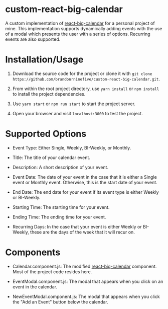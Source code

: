 custom-react-big-calendar
===

A custom implementation of [react-big-calendar](https://github.com/intljusticemission/react-big-calendar) for a personal project of mine. This implementation supports dynamically adding events with the use of a modal which presents the user with a series of options. Recurring events are also supported.

Installation/Usage
==

1. Download the source code for the project or clone it with `git clone https://github.com/brandonrninefive/custom-react-big-calendar.git`.

2. From within the root project directory, use `yarn install` or `npm install` to install the project dependencies.

3. Use `yarn start` or `npm run start` to start the project server.

4. Open your browser and visit `localhost:3000` to test the project.

Supported Options
==

- Event Type: Either Single, Weekly, BI-Weekly, or Monthly.

- Title: The title of your calendar event.

- Description: A short description of your event.

- Event Date: The date of your event in the case that it is either a Single event or Monthly event. Otherwise, this is the start date of your event.

- End Date: The end date for your event if its event type is either Weekly or BI-Weekly.

- Starting Time: The starting time for your event.

- Ending Time: The ending time for your event.

- Recurring Days: In the case that your event is either Weekly or BI-Weekly, these are the days of the week that it will recur on.

Components
==

- Calendar.component.js: The modified [react-big-calendar](https://github.com/intljusticemission/react-big-calendar) component. Most of the project code resides here.

- EventModal.component.js: The modal that appears when you click on an event in the calendar.

- NewEventModal.component.js: The modal that appears when you click the "Add an Event" button below the calendar.
